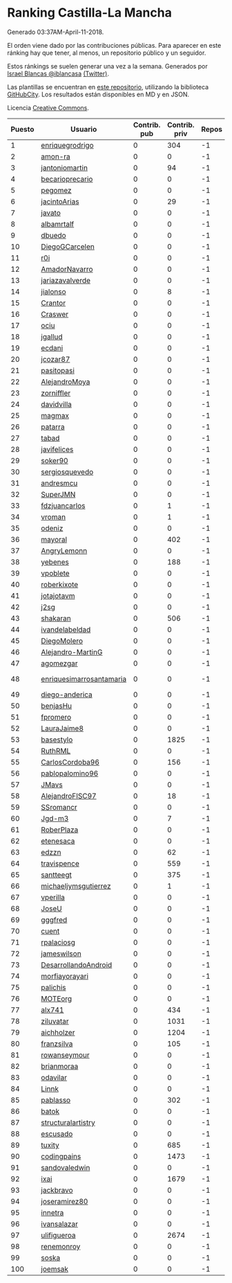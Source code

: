 # Ranking Castilla-La Mancha

Generado 03:37AM-April-11-2018.

El orden viene dado por las contribuciones públicas. Para aparecer en este ránking hay que tener, al menos, un repositorio público y un seguidor.

Estos ránkings se suelen generar una vez a la semana. Generados por [Israel Blancas @iblancasa](https://github.com/iblancasa/) [(Twitter)](https://twitter.com/iblancasa).

Las plantillas se encuentran en [este repositorio](https://github.com/iblancasa/GH-Spanish-Ranking), utilizando la biblioteca [GitHubCity](https://github.com/iblancasa/GitHubCity). Los resultados están disponibles en MD y en JSON.

Licencia [Creative Commons](https://creativecommons.org/licenses/by/4.0/).

| Puesto   |  Usuario  | Contrib. pub | Contrib. priv |Repos| Followers | Desde |  Avatar  |
|----------|-----------|--------------|---------------|-----|-----------|-------|----------|
|1|[enriquegrodrigo](https://github.com/enriquegrodrigo)|0|304|-1|-1||![enriquegrodrigo]()|
|2|[amon-ra](https://github.com/amon-ra)|0|0|-1|-1||![amon-ra]()|
|3|[jantoniomartin](https://github.com/jantoniomartin)|0|94|-1|-1||![jantoniomartin]()|
|4|[becarioprecario](https://github.com/becarioprecario)|0|0|-1|-1||![becarioprecario]()|
|5|[pegomez](https://github.com/pegomez)|0|0|-1|-1||![pegomez]()|
|6|[jacintoArias](https://github.com/jacintoArias)|0|29|-1|-1||![jacintoArias]()|
|7|[javato](https://github.com/javato)|0|0|-1|-1||![javato]()|
|8|[albamrtalf](https://github.com/albamrtalf)|0|0|-1|-1||![albamrtalf]()|
|9|[dbuedo](https://github.com/dbuedo)|0|0|-1|-1||![dbuedo]()|
|10|[DiegoGCarcelen](https://github.com/DiegoGCarcelen)|0|0|-1|-1||![DiegoGCarcelen]()|
|11|[r0i](https://github.com/r0i)|0|0|-1|-1||![r0i]()|
|12|[AmadorNavarro](https://github.com/AmadorNavarro)|0|0|-1|-1||![AmadorNavarro]()|
|13|[jariazavalverde](https://github.com/jariazavalverde)|0|0|-1|-1||![jariazavalverde]()|
|14|[jialonso](https://github.com/jialonso)|0|8|-1|-1||![jialonso]()|
|15|[Crantor](https://github.com/Crantor)|0|0|-1|-1||![Crantor]()|
|16|[Craswer](https://github.com/Craswer)|0|0|-1|-1||![Craswer]()|
|17|[ociu](https://github.com/ociu)|0|0|-1|-1||![ociu]()|
|18|[jgallud](https://github.com/jgallud)|0|0|-1|-1||![jgallud]()|
|19|[ecdani](https://github.com/ecdani)|0|0|-1|-1||![ecdani]()|
|20|[jcozar87](https://github.com/jcozar87)|0|0|-1|-1||![jcozar87]()|
|21|[pasitopasi](https://github.com/pasitopasi)|0|0|-1|-1||![pasitopasi]()|
|22|[AlejandroMoya](https://github.com/AlejandroMoya)|0|0|-1|-1||![AlejandroMoya]()|
|23|[zorniffler](https://github.com/zorniffler)|0|0|-1|-1||![zorniffler]()|
|24|[davidvilla](https://github.com/davidvilla)|0|0|-1|-1||![davidvilla]()|
|25|[magmax](https://github.com/magmax)|0|0|-1|-1||![magmax]()|
|26|[patarra](https://github.com/patarra)|0|0|-1|-1||![patarra]()|
|27|[tabad](https://github.com/tabad)|0|0|-1|-1||![tabad]()|
|28|[javifelices](https://github.com/javifelices)|0|0|-1|-1||![javifelices]()|
|29|[soker90](https://github.com/soker90)|0|0|-1|-1||![soker90]()|
|30|[sergiosquevedo](https://github.com/sergiosquevedo)|0|0|-1|-1||![sergiosquevedo]()|
|31|[andresmcu](https://github.com/andresmcu)|0|0|-1|-1||![andresmcu]()|
|32|[SuperJMN](https://github.com/SuperJMN)|0|0|-1|-1||![SuperJMN]()|
|33|[fdzjuancarlos](https://github.com/fdzjuancarlos)|0|1|-1|-1||![fdzjuancarlos]()|
|34|[vroman](https://github.com/vroman)|0|1|-1|-1||![vroman]()|
|35|[odeniz](https://github.com/odeniz)|0|0|-1|-1||![odeniz]()|
|36|[mayoral](https://github.com/mayoral)|0|402|-1|-1||![mayoral]()|
|37|[AngryLemonn](https://github.com/AngryLemonn)|0|0|-1|-1||![AngryLemonn]()|
|38|[yebenes](https://github.com/yebenes)|0|188|-1|-1||![yebenes]()|
|39|[vpoblete](https://github.com/vpoblete)|0|0|-1|-1||![vpoblete]()|
|40|[roberkixote](https://github.com/roberkixote)|0|0|-1|-1||![roberkixote]()|
|41|[jotajotavm](https://github.com/jotajotavm)|0|0|-1|-1||![jotajotavm]()|
|42|[j2sg](https://github.com/j2sg)|0|0|-1|-1||![j2sg]()|
|43|[shakaran](https://github.com/shakaran)|0|506|-1|-1||![shakaran]()|
|44|[ivandelabeldad](https://github.com/ivandelabeldad)|0|0|-1|-1||![ivandelabeldad]()|
|45|[DiegoMolero](https://github.com/DiegoMolero)|0|0|-1|-1||![DiegoMolero]()|
|46|[Alejandro-MartinG](https://github.com/Alejandro-MartinG)|0|0|-1|-1||![Alejandro-MartinG]()|
|47|[agomezgar](https://github.com/agomezgar)|0|0|-1|-1||![agomezgar]()|
|48|[enriquesimarrosantamaria](https://github.com/enriquesimarrosantamaria)|0|0|-1|-1||![enriquesimarrosantamaria]()|
|49|[diego-anderica](https://github.com/diego-anderica)|0|0|-1|-1||![diego-anderica]()|
|50|[benjasHu](https://github.com/benjasHu)|0|0|-1|-1||![benjasHu]()|
|51|[fpromero](https://github.com/fpromero)|0|0|-1|-1||![fpromero]()|
|52|[LauraJaime8](https://github.com/LauraJaime8)|0|0|-1|-1||![LauraJaime8]()|
|53|[basestylo](https://github.com/basestylo)|0|1825|-1|-1||![basestylo]()|
|54|[RuthRML](https://github.com/RuthRML)|0|0|-1|-1||![RuthRML]()|
|55|[CarlosCordoba96](https://github.com/CarlosCordoba96)|0|156|-1|-1||![CarlosCordoba96]()|
|56|[pablopalomino96](https://github.com/pablopalomino96)|0|0|-1|-1||![pablopalomino96]()|
|57|[JMavs](https://github.com/JMavs)|0|0|-1|-1||![JMavs]()|
|58|[AlejandroFISC97](https://github.com/AlejandroFISC97)|0|18|-1|-1||![AlejandroFISC97]()|
|59|[SSromancr](https://github.com/SSromancr)|0|0|-1|-1||![SSromancr]()|
|60|[Jgd-m3](https://github.com/Jgd-m3)|0|7|-1|-1||![Jgd-m3]()|
|61|[RoberPlaza](https://github.com/RoberPlaza)|0|0|-1|-1||![RoberPlaza]()|
|62|[etenesaca](https://github.com/etenesaca)|0|0|-1|-1||![etenesaca]()|
|63|[edzzn](https://github.com/edzzn)|0|62|-1|-1||![edzzn]()|
|64|[travispence](https://github.com/travispence)|0|559|-1|-1||![travispence]()|
|65|[santteegt](https://github.com/santteegt)|0|375|-1|-1||![santteegt]()|
|66|[michaeljymsgutierrez](https://github.com/michaeljymsgutierrez)|0|1|-1|-1||![michaeljymsgutierrez]()|
|67|[vperilla](https://github.com/vperilla)|0|0|-1|-1||![vperilla]()|
|68|[JoseU](https://github.com/JoseU)|0|0|-1|-1||![JoseU]()|
|69|[gggfred](https://github.com/gggfred)|0|0|-1|-1||![gggfred]()|
|70|[cuent](https://github.com/cuent)|0|0|-1|-1||![cuent]()|
|71|[rpalaciosg](https://github.com/rpalaciosg)|0|0|-1|-1||![rpalaciosg]()|
|72|[jameswilson](https://github.com/jameswilson)|0|0|-1|-1||![jameswilson]()|
|73|[DesarrollandoAndroid](https://github.com/DesarrollandoAndroid)|0|0|-1|-1||![DesarrollandoAndroid]()|
|74|[morfiayorayari](https://github.com/morfiayorayari)|0|0|-1|-1||![morfiayorayari]()|
|75|[palichis](https://github.com/palichis)|0|0|-1|-1||![palichis]()|
|76|[MOTEorg](https://github.com/MOTEorg)|0|0|-1|-1||![MOTEorg]()|
|77|[alx741](https://github.com/alx741)|0|434|-1|-1||![alx741]()|
|78|[ziluvatar](https://github.com/ziluvatar)|0|1031|-1|-1||![ziluvatar]()|
|79|[aichholzer](https://github.com/aichholzer)|0|1204|-1|-1||![aichholzer]()|
|80|[franzsilva](https://github.com/franzsilva)|0|105|-1|-1||![franzsilva]()|
|81|[rowanseymour](https://github.com/rowanseymour)|0|0|-1|-1||![rowanseymour]()|
|82|[brianmoraa](https://github.com/brianmoraa)|0|0|-1|-1||![brianmoraa]()|
|83|[odavilar](https://github.com/odavilar)|0|0|-1|-1||![odavilar]()|
|84|[Linnk](https://github.com/Linnk)|0|0|-1|-1||![Linnk]()|
|85|[pablasso](https://github.com/pablasso)|0|302|-1|-1||![pablasso]()|
|86|[batok](https://github.com/batok)|0|0|-1|-1||![batok]()|
|87|[structuralartistry](https://github.com/structuralartistry)|0|0|-1|-1||![structuralartistry]()|
|88|[escusado](https://github.com/escusado)|0|0|-1|-1||![escusado]()|
|89|[tuxity](https://github.com/tuxity)|0|685|-1|-1||![tuxity]()|
|90|[codingpains](https://github.com/codingpains)|0|1473|-1|-1||![codingpains]()|
|91|[sandovaledwin](https://github.com/sandovaledwin)|0|0|-1|-1||![sandovaledwin]()|
|92|[ixai](https://github.com/ixai)|0|1679|-1|-1||![ixai]()|
|93|[jackbravo](https://github.com/jackbravo)|0|0|-1|-1||![jackbravo]()|
|94|[joseramirez80](https://github.com/joseramirez80)|0|0|-1|-1||![joseramirez80]()|
|95|[innetra](https://github.com/innetra)|0|0|-1|-1||![innetra]()|
|96|[ivansalazar](https://github.com/ivansalazar)|0|0|-1|-1||![ivansalazar]()|
|97|[ulifigueroa](https://github.com/ulifigueroa)|0|2674|-1|-1||![ulifigueroa]()|
|98|[renemonroy](https://github.com/renemonroy)|0|0|-1|-1||![renemonroy]()|
|99|[soska](https://github.com/soska)|0|0|-1|-1||![soska]()|
|100|[joemsak](https://github.com/joemsak)|0|0|-1|-1||![joemsak]()|
